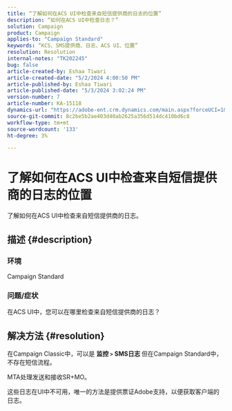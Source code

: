 ```yaml
---
title: “了解如何在ACS UI中检查来自短信提供商的日志的位置”
description: “如何在ACS UI中检查日志？”
solution: Campaign
product: Campaign
applies-to: "Campaign Standard"
keywords: “KCS、SMS提供商、日志、ACS UI、位置”
resolution: Resolution
internal-notes: "TK202245"
bug: false
article-created-by: Eshaa Tiwari
article-created-date: "5/2/2024 4:00:50 PM"
article-published-by: Eshaa Tiwari
article-published-date: "5/3/2024 3:02:24 PM"
version-number: 7
article-number: KA-15118
dynamics-url: "https://adobe-ent.crm.dynamics.com/main.aspx?forceUCI=1&pagetype=entityrecord&etn=knowledgearticle&id=10258f22-9d08-ef11-9f8a-6045bd006793"
source-git-commit: 8c2be5b2ae403d40ab2625a356d514dc410bd6c8
workflow-type: tm+mt
source-wordcount: '133'
ht-degree: 3%

---
```


# 了解如何在ACS UI中检查来自短信提供商的日志的位置


了解如何在ACS UI中检查来自短信提供商的日志。

## 描述 {#description}


### <b>环境</b>

Campaign Standard

### <b>问题/症状</b>

在ACS UI中，您可以在哪里检查来自短信提供商的日志？


## 解决方法 {#resolution}


在Campaign Classic中，可以是 <b>监控 `>`  SMS日志 </b>但在Campaign Standard中，不存在短信流程。

MTA处理发送和接收SR+MO。

这些日志在UI中不可用，唯一的方法是提供票证Adobe支持，以便获取客户端的日志。
